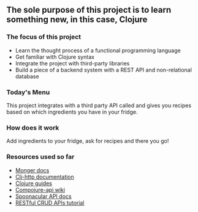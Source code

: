 ## The sole purpose of this project is to learn something new, in this case, Clojure
### The focus of this project

-   Learn the thought process of a functional programming language
-   Get familiar with Clojure syntax
-   Integrate the project with third-party libraries
-   Build a piece of a backend system with a REST API and non-relational database

### Today's Menu

This project integrates with a third party API called and gives you recipes based on which ingredients you have in your fridge.

### How does it work

Add ingredients to your fridge, ask for recipes and there you go!   

### Resources used so far

-   [Monger docs](http://clojuremongodb.info/articles/querying.html#finding_a_single_document)
-   [Clj-http documentation](https://github.com/dakrone/clj-http)
-   [Clojure guides](https://clojure.org/guides/learn/syntax)
-   [Compojure-api wiki](https://github.com/metosin/compojure-api/wiki)
-   [Spoonacular API docs](https://spoonacular.com/food-api/docs)
-   [RESTful CRUD APIs tutorial](https://www.demystifyfp.com/clojure/blog/restful-crud-apis-using-compojure-api-and-toucan-part-1/)
